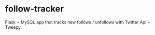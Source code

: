 # follow-tracker

Flask + MySQL app that tracks new follows / unfollows with Twitter Api + Tweepy.






